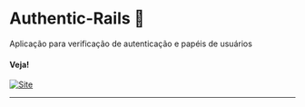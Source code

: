 # Authentic-Rails 📰


Aplicação para verificação de autenticação e papéis de usuários

#### Veja!

 <a href="https://auth-teste-sparkling-shadow-9127.fly.dev/">
    <img src="https://img.shields.io/badge/VÍDEO DE FUNCIONALIDADE%20-darkblue" alt="Site">
 </a>

---
